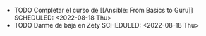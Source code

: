 - TODO Completar el curso de [[Ansible: From Basics to Guru]]
  SCHEDULED: <2022-08-18 Thu>
- TODO Darme de baja en Zety
  SCHEDULED: <2022-08-18 Thu>